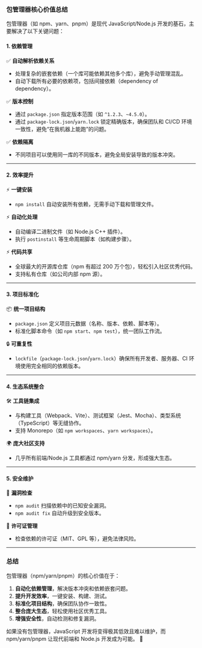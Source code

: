 ### **包管理器核心价值总结**

包管理器（如 npm、yarn、pnpm）是现代 JavaScript/Node.js 开发的基石，主要解决了以下关键问题：

#### **1. 依赖管理**
✅ **自动解析依赖关系**  
- 处理复杂的嵌套依赖（一个库可能依赖其他多个库），避免手动管理混乱。  
- 自动下载所有必要的依赖项，包括间接依赖（dependency of dependency）。  

✅ **版本控制**  
- 通过 `package.json` 指定版本范围（如 `^1.2.3`、`~4.5.0`）。  
- 通过 `package-lock.json`/`yarn.lock` 锁定精确版本，确保团队和 CI/CD 环境一致性，避免“在我机器上能跑”的问题。  

✅ **依赖隔离**  
- 不同项目可以使用同一库的不同版本，避免全局安装导致的版本冲突。  

---

#### **2. 效率提升**
⚡ **一键安装**  
- `npm install` 自动安装所有依赖，无需手动下载和管理文件。  

⚡ **自动化处理**  
- 自动编译二进制文件（如 Node.js C++ 插件）。  
- 执行 `postinstall` 等生命周期脚本（如构建步骤）。  

⚡ **代码共享**  
- 全球最大的开源库仓库（npm 有超过 200 万个包），轻松引入社区优秀代码。  
- 支持私有仓库（如公司内部 npm 源）。  

---

#### **3. 项目标准化**
📦 **统一项目结构**  
- `package.json` 定义项目元数据（名称、版本、依赖、脚本等）。  
- 标准化脚本命令（如 `npm start`、`npm test`），统一团队工作流。  

🔒 **可重复性**  
- `lockfile`（`package-lock.json`/`yarn.lock`）确保所有开发者、服务器、CI 环境使用完全相同的依赖版本。  

---

#### **4. 生态系统整合**
🛠️ **工具链集成**  
- 与构建工具（Webpack、Vite）、测试框架（Jest、Mocha）、类型系统（TypeScript）等无缝协作。  
- 支持 Monorepo（如 `npm workspaces`、`yarn workspaces`）。  

🌍 **庞大社区支持**  
- 几乎所有前端/Node.js 工具都通过 npm/yarn 分发，形成强大生态。  

---

#### **5. 安全维护**
🔐 **漏洞检查**  
- `npm audit` 扫描依赖中的已知安全漏洞。  
- `npm audit fix` 自动升级到安全版本。  

📜 **许可证管理**  
- 检查依赖的许可证（MIT、GPL 等），避免法律风险。  

---

### **总结**
包管理器（npm/yarn/pnpm）的核心价值在于：
1. **自动化依赖管理**，解决版本冲突和依赖嵌套问题。  
2. **提升开发效率**，一键安装、构建、测试。  
3. **标准化项目结构**，确保团队协作一致性。  
4. **整合庞大生态**，轻松使用社区优秀工具。  
5. **增强安全性**，自动检测和修复漏洞。  

如果没有包管理器，JavaScript 开发将变得极其低效且难以维护，而 npm/yarn/pnpm 让现代前端和 Node.js 开发成为可能。 🚀